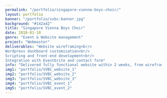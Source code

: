 ```yaml
---
permalink: "/portfolio/singapore-vienna-boys-choir/"
layout: portfolio
banner: "/portfolio/svbc-banner.jpg"
background: "#142a42"
title: "Singapore Vienna Boys Choir"
date: 2018-01-10
genre: "Event & Website management"
project: "Webmaster"
deliverables: "Website wireframing<br/>
Wordpress dashboard customisation<br/>
Scripting and front-end development<br/>
Integration with Eventbrite and contact form"
info: "Delivered fully functional website within 2 weeks, from wireframing, prototyping to integrations with 3rd party software. Management of a week long event, overseeing manpower, logistics and event flow."
img1: "portfolio/SVBC_website_1"
img2: "portfolio/SVBC_website_2"
img3: "portfolio/SVBC_website_3"
img4: "portfolio/SVBC_event_1"
img5: "portfolio/SVBC_event_2"
---
```

